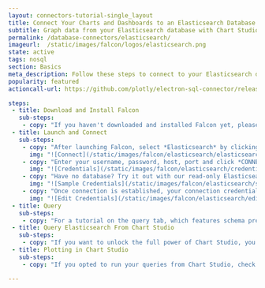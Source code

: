 ```yaml
---
layout: connectors-tutorial-single_layout
title: Connect Your Charts and Dashboards to an Elasticsearch Database
subtitle: Graph data from your Elasticsearch database with Chart Studio and Falcon.
permalink: /database-connectors/elasticsearch/
imageurl:  /static/images/falcon/logos/elasticsearch.png
state: active
tags: nosql
section: Basics
meta_description: Follow these steps to connect to your Elasticsearch database
popularity: featured
actioncall-url: https://github.com/plotly/electron-sql-connector/releases

steps:
 - title: Download and Install Falcon
   sub-steps:
    - copy: "If you haven't downloaded and installed Falcon yet, please follow the instructions for either [personal setup](https://help.plot.ly/database-connectors/personal-login/) or [company on-premise](https://help.plot.ly/database-connectors/on-prem-login/)."
 - title: Launch and Connect
   sub-steps:
    - copy: "After launching Falcon, select *Elasticsearch* by clicking on its icon."
      img: "![Connect](/static/images/falcon/elasticsearch/elasticsearch.png)"
    - copy: "Enter your username, password, host, port and click *CONNECT*."
      img: "![Credentials](/static/images/falcon/elasticsearch/credentials.png)"
    - copy: "Have no database? Try it out with our read-only Elasticsearch database. Simply, click Show Sample Credentials, copy, paste and click *CONNECT*."
      img: "![Sample Credentials](/static/images/falcon/elasticsearch/sample-credentials.png)"
    - copy: "Once connection is established, your connection credentials will be saved and greyed out to avoid unintentional changes. If you wish to modify your connection, click on *Edit Credentials*."
      img: "![Edit Credentials](/static/images/falcon/elasticsearch/edit-credentials.png)"
 - title: Query
   sub-steps:
    - copy: "For a tutorial on the query tab, which features schema preview, the ability execute sql queries, perform inline data visualization, preview tables and export CSV files, see [Query From Falcon](https://help.plot.ly/database-connectors/query-from-falcon/)."
 - title: Query Elasticsearch From Chart Studio
   sub-steps:
    - copy: "If you want to unlock the full power of Chart Studio, you can click the PLOT.LY tab and QUERY [DATABASE] FROM Chart Studio. To learn more about this feature, naviagte to the [Query From Chart Studio](https://help.plot.ly/database-connectors/query-from-plotly/) tutorial."
 - title: Plotting in Chart Studio
   sub-steps:
    - copy: "If you opted to run your queries from Chart Studio, check out our [Chart Studio](https://help.plot.ly/tutorials/) tutorials to add interactivity and styling."

---
```

